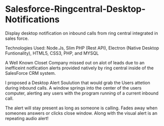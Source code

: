 # Salesforce-Ringcentral-Desktop-Notifications
Display desktop notification on inbound calls from ring central integrated in sales force.

Technologies Used: Node.Js, Slim PHP (Rest API), Electron (Native Desktop Funtionality), HTML5, CSS3, PHP, and MYSQL

A Well Known Closet Company missed out on alot of leads due to an inefficeint notfication alerts provided natively by ring central inside of the SalesForce CRM system. 

I proposed a Desktop Alert Soulution that would grab the Users attetion during inbound calls. A window springs into the center of the users computer, alerting any users with the program running of a current inbound call. 

The alert will stay present as long as someone is calling. Fades away when someones answers or clicks close window. Along with the visual alert is an repeating audio alert!
